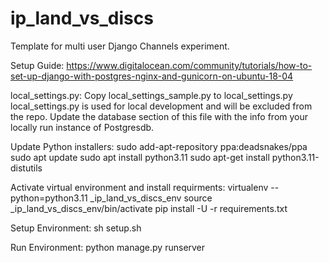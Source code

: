 # ip_land_vs_discs
Template for multi user Django Channels experiment.

Setup Guide:
https://www.digitalocean.com/community/tutorials/how-to-set-up-django-with-postgres-nginx-and-gunicorn-on-ubuntu-18-04

local_settings.py:
    Copy local_settings_sample.py to local_settings.py
    local_settings.py is used for local development and will be excluded from the repo.
    Update the database section of this file with the info from your locally run instance of Postgresdb.

Update Python installers:
	sudo add-apt-repository ppa:deadsnakes/ppa
	sudo apt update 
	sudo apt install python3.11
	sudo apt-get install python3.11-distutils

Activate virtual environment and install requirments:
    virtualenv --python=python3.11 _ip_land_vs_discs_env
    source _ip_land_vs_discs_env/bin/activate
    pip install -U -r requirements.txt

Setup Environment:
sh setup.sh

Run Environment:
python manage.py runserver






